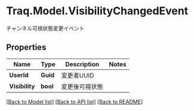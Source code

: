 # Traq.Model.VisibilityChangedEvent
チャンネル可視状態変更イベント

## Properties

Name | Type | Description | Notes
------------ | ------------- | ------------- | -------------
**UserId** | **Guid** | 変更者UUID | 
**Visibility** | **bool** | 変更後可視状態 | 

[[Back to Model list]](../../README.md#documentation-for-models) [[Back to API list]](../../README.md#documentation-for-api-endpoints) [[Back to README]](../../README.md)


